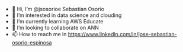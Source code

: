 - 👋 Hi, I’m @jsosorioe Sebastian Osorio
- 👀 I’m interested in data science and clouding
- 🌱 I’m currently learning AWS Educate
- 💞️ I’m looking to collaborate on ANN
- 📫 How to reach me in https://www.linkedin.com/in/jose-sebastian-osorio-espinosa

<!---
jsosorioe/jsosorioe is a ✨ special ✨ repository because its `README.md` (this file) appears on your GitHub profile.
You can click the Preview link to take a look at your changes.
--->
